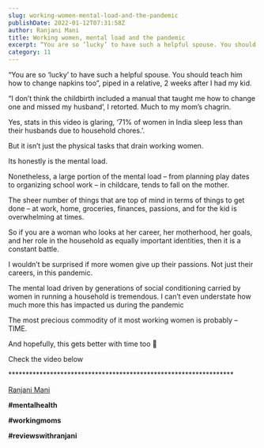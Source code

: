 ```yaml
---
slug: working-women-mental-load-and-the-pandemic
publishDate: 2022-01-12T07:31:58Z
author: Ranjani Mani
title: Working women, mental load and the pandemic 
excerpt: “You are so ‘lucky’ to have such a helpful spouse. You should teach him how to change napkins too”, piped in a relative, 2 weeks after I had my kid. “I don’t think the childbirth included a manual that taught me how to change one and missed my husband’, I retorted. Much to my mom’s  ... 
category: 11
---
```


“You are so ‘lucky’ to have such a helpful spouse. You should teach him how to change napkins too”, piped in a relative, 2 weeks after I had my kid.

“I don’t think the childbirth included a manual that taught me how to change one and missed my husband’, I retorted. Much to my mom’s chagrin.

Yes, stats in this video is glaring, ‘71% of women in India sleep less than their husbands due to household chores.’.

But it isn’t just the physical tasks that drain working women.

Its honestly is the mental load.

Nonetheless, a large portion of the mental load – from planning play dates to organizing school work – in childcare, tends to fall on the mother.

The sheer number of things that are top of mind in terms of things to get done – at work, home, groceries, finances, passions, and for the kid is overwhelming at times.

So if you are a woman who looks at her career, her motherhood, her goals, and her role in the household as equally important identities, then it is a constant battle.

I wouldn’t be surprised if more women give up their passions. Not just their careers, in this pandemic.

The mental load driven by generations of social conditioning carried by women in running a household is tremendous. I can’t even understate how much more this has impacted us during the pandemic

The most precious commodity of it most working women is probably – TIME.

And hopefully, this gets better with time too 🙂

Check the video below

\*\*\*\*\*\*\*\*\*\*\*\*\*\*\*\*\*\*\*\*\*\*\*\*\*\*\*\*\*\*\*\*\*\*\*\*\*\*\*\*\*\*\*\*\*\*\*\*\*\*\*\*\*\*\*\*\*\*\*\*\*\*\*\*\*

[Ranjani Mani](https://www.linkedin.com/feed/#)

**#mentalhealth**

**#workingmoms**

**#reviewswithranjani**